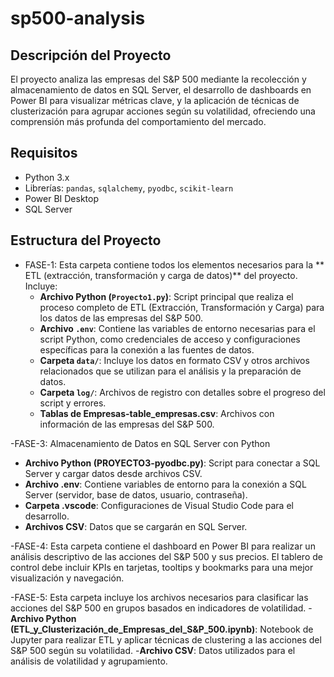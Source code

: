 # sp500-analysis
## Descripción del Proyecto
El proyecto analiza las empresas del S&P 500 mediante la recolección y almacenamiento de datos en SQL Server, el desarrollo de dashboards en Power BI para visualizar métricas clave, y la aplicación de técnicas de clusterización para agrupar acciones según su volatilidad, ofreciendo una comprensión más profunda del comportamiento del mercado.
## Requisitos
- Python 3.x
- Librerías: `pandas`, `sqlalchemy`, `pyodbc`, `scikit-learn`
- Power BI Desktop
- SQL Server
## Estructura del Proyecto
- FASE-1: Esta carpeta contiene todos los elementos necesarios para la ** ETL (extracción, transformación y carga de datos)** del proyecto. Incluye:
  - **Archivo Python (`Proyecto1.py`)**: Script principal que realiza el proceso completo de ETL (Extracción, Transformación y Carga) para los datos de las empresas del S&P 500. 
  - **Archivo `.env`**: Contiene las variables de entorno necesarias para el script Python, como credenciales de acceso y configuraciones específicas para la conexión a las fuentes de datos.
  - **Carpeta `data/`**: Incluye los datos en formato CSV y otros archivos relacionados que se utilizan para el análisis y la preparación de datos.
  - **Carpeta `log/`**:  Archivos de registro con detalles sobre el progreso del script y errores.
  - **Tablas de Empresas-table_empresas.csv**: Archivos con información de las empresas del S&P 500.

-FASE-3: Almacenamiento de Datos en SQL Server con Python
  - **Archivo Python (PROYECTO3-pyodbc.py)**: Script para conectar a SQL Server y cargar datos desde archivos CSV.
  - **Archivo .env**: Contiene variables de entorno para la conexión a SQL Server (servidor, base de datos, usuario, contraseña).
  - **Carpeta .vscode**: Configuraciones de Visual Studio Code para el desarrollo.
  - **Archivos CSV**: Datos que se cargarán en SQL Server.

-FASE-4: Esta carpeta contiene el dashboard en Power BI para realizar un análisis descriptivo de las acciones del S&P 500 y sus precios. El tablero de control debe incluir KPIs en tarjetas, tooltips y bookmarks para una mejor visualización y navegación.

-FASE-5: Esta carpeta incluye los archivos necesarios para clasificar las acciones del S&P 500 en grupos basados en indicadores de volatilidad.
  -**Archivo Python (ETL_y_Clusterización_de_Empresas_del_S&P_500.ipynb)**: Notebook de Jupyter para realizar ETL y aplicar técnicas de clustering a las acciones del S&P 500 según su volatilidad.
  -**Archivo CSV**: Datos utilizados para el análisis de volatilidad y agrupamiento.
